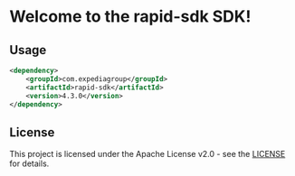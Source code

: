# Welcome to the rapid-sdk SDK!

## Usage
```xml
<dependency>
    <groupId>com.expediagroup</groupId>
    <artifactId>rapid-sdk</artifactId>
    <version>4.3.0</version>
</dependency>
```

## License

This project is licensed under the Apache License v2.0 - see the [LICENSE](LICENSE) for details.
